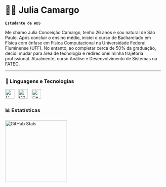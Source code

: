 # 👩‍💻 Julia Camargo

**`Estudante de ADS`**

Me chamo Julia Conceição Camargo, tenho 26 anos e sou natural de São Paulo. Após concluir o ensino médio, iniciei o curso de Bacharelado em Física com ênfase em Física Computacional na Universidade Federal Fluminense (UFF). No entanto, ao completar cerca de 50% da graduação, decidi mudar para área de tecnologia e redirecionei minha trajetória profissional. Atualmente, curso Análise e Desenvolvimento de Sistemas na FATEC.

---
### 🤖 Linguagens e Tecnologias


<img 
    align="left" 
    alt="C"
    title="C" 
    width="30px" 
    style="padding-right: 10px;"
    src="https://cdn.jsdelivr.net/gh/devicons/devicon@latest/icons/c/c-original.svg" 
/>

 
<img 
    align="left" 
    alt="C#"
    title="C#" 
    width="30px" 
    style="padding-right: 10px;"
src="https://cdn.jsdelivr.net/gh/devicons/devicon@latest/icons/csharp/csharp-original.svg" 
/>
                   
<img 
     align="left" 
    alt="C++"
    title="C++" 
    width="30px" 
src="https://cdn.jsdelivr.net/gh/devicons/devicon@latest/icons/cplusplus/cplusplus-original.svg" 
/>
                  
<br/>
<br/>

### 📊 Estatísticas

<p>
  <img 
    align="left" 
    alt="GitHub Stats" 
    height="200" 
    style="padding-right: 10px;" 
    src="https://github-readme-stats.vercel.app/api?username=camargueju&show_icons=true&theme=tokyonight&include_all_commits=true&locale=pt-br" 
  />
  
